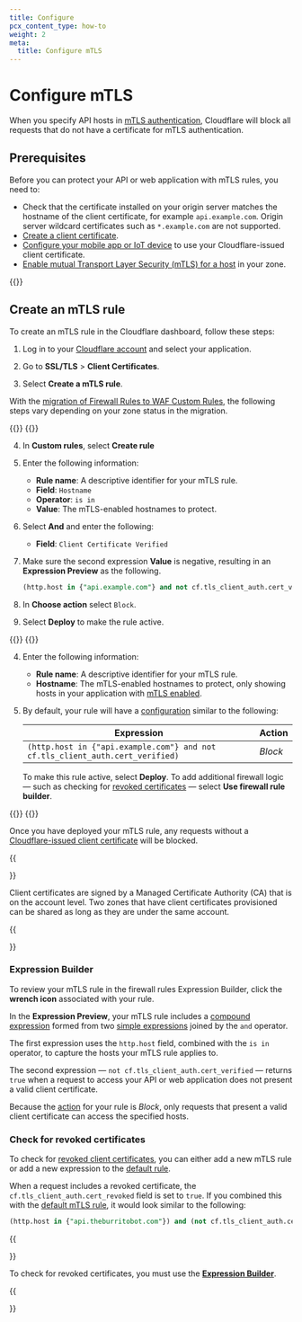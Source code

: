 ```yaml
---
title: Configure
pcx_content_type: how-to
weight: 2
meta:
  title: Configure mTLS
---
```


# Configure mTLS

When you specify API hosts in [mTLS authentication](/api-shield/security/mtls/), Cloudflare will block all requests that do not have a certificate for mTLS authentication.

## Prerequisites

Before you can protect your API or web application with mTLS rules, you need to:

- Check that the certificate installed on your origin server matches the hostname of the client certificate, for example `api.example.com`. Origin server wildcard certificates such as `*.example.com` are not supported.
- [Create a client certificate](/ssl/client-certificates/create-a-client-certificate/).
- [Configure your mobile app or IoT device](/ssl/client-certificates/configure-your-mobile-app-or-iot-device/) to use your Cloudflare-issued client certificate.
- [Enable mutual Transport Layer Security (mTLS) for a host](/ssl/client-certificates/enable-mtls/) in your zone.

{{<render file="_cloudflare-managed-client-cert.md" productFolder="ssl" >}}

## Create an mTLS rule

To create an mTLS rule in the Cloudflare dashboard, follow these steps:

1. Log in to your [Cloudflare account](https://dash.cloudflare.com) and select your application.

2. Go to **SSL/TLS** > **Client Certificates**.

3. Select **Create a mTLS rule**.

With the [migration of Firewall Rules to WAF Custom Rules](/waf/reference/migration-guides/firewall-rules-to-custom-rules/), the following steps vary depending on your zone status in the migration.

{{<tabs labels="Custom Rules | Firewall Rules">}}
{{<tab label="custom rules" no-code="true">}}
 
4. In **Custom rules**, select **Create rule**

5. Enter the following information:

    - **Rule name**: A descriptive identifier for your mTLS rule.
    - **Field**: `Hostname`
    - **Operator**: `is in`
    - **Value**: The mTLS-enabled hostnames to protect.

6. Select **And** and enter the following:

    - **Field**: `Client Certificate Verified`

7. Make sure the second expression **Value** is negative, resulting in an **Expression Preview** as the following.

    ```sql
    (http.host in {"api.example.com"} and not cf.tls_client_auth.cert_verified)
    ```

8. In **Choose action** select `Block`.

9. Select **Deploy** to make the rule active.

{{</tab>}}
{{<tab label="firewall rules" no-code="true">}}
 
4. Enter the following information:

    - **Rule name**: A descriptive identifier for your mTLS rule.
    - **Hostname**: The mTLS-enabled hostnames to protect, only showing hosts in your application with [mTLS enabled](/ssl/client-certificates/enable-mtls/).

5. By default, your rule will have a [configuration](#expression-builder) similar to the following:

    | **Expression**                                                                | **Action** |
    | ----------------------------------------------------------------------------- | ---------- |
    | `(http.host in {"api.example.com"} and not cf.tls_client_auth.cert_verified)` | _Block_    |

    To make this rule active, select **Deploy**. To add additional firewall logic — such as checking for [revoked certificates](#check-for-revoked-certificates) — select **Use firewall rule builder**.

{{</tab>}}
{{</tabs>}}


Once you have deployed your mTLS rule, any requests without a [Cloudflare-issued client certificate](/ssl/client-certificates/configure-your-mobile-app-or-iot-device/) will be blocked.

{{<Aside type="warning" header="Important">}}

Client certificates are signed by a Managed Certificate Authority (CA) that is on the account level. Two zones that have client certificates provisioned can be shared as long as they are under the same account.

{{</Aside>}}

### Expression Builder

To review your mTLS rule in the firewall rules Expression Builder, click the **wrench icon** associated with your rule.

In the **Expression Preview**, your mTLS rule includes a [compound expression](/ruleset-engine/rules-language/expressions/#compound-expressions) formed from two [simple expressions](/ruleset-engine/rules-language/expressions/#simple-expressions) joined by the `and` operator.

The first expression uses the `http.host` field, combined with the `is in` operator, to capture the hosts your mTLS rule applies to.

The second expression — `not cf.tls_client_auth.cert_verified` — returns `true` when a request to access your API or web application does not present a valid client certificate.

Because the [action](/firewall/cf-firewall-rules/actions/) for your rule is _Block_, only requests that present a valid client certificate can access the specified hosts.

### Check for revoked certificates

To check for [revoked client certificates](/ssl/client-certificates/revoke-client-certificate/), you can either add a new mTLS rule or add a new expression to the [default rule](#expression-builder).

When a request includes a revoked certificate, the `cf.tls_client_auth.cert_revoked` field is set to `true`. If you combined this with the [default mTLS rule](#expression-builder), it would look similar to the following:

```sql
(http.host in {"api.theburritobot.com"}) and (not cf.tls_client_auth.cert_verified or cf.tls_client_auth.cert_revoked)
```

{{<Aside type="note">}}

To check for revoked certificates, you must use the [**Expression Builder**](#expression-builder).

{{</Aside>}}
